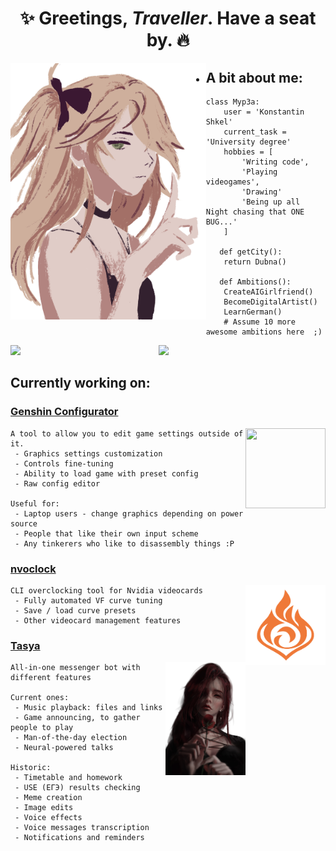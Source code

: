 <h1 align="center">✨ Greetings, <i>Traveller</i>. Have a seat by. 🔥</h1>

<img height="410px" align="left" src="f.png"></img>  


 - ## A bit about me:
 
```Py
class Myp3a:
	user = 'Konstantin Shkel'
   	current_task = 'University degree'
   	hobbies = [
        'Writing code',
        'Playing videogames',
        'Drawing'
        'Being up all Night chasing that ONE BUG...'
    ]
   
   def getCity():
    return Dubna()
   
   def Ambitions():
   	CreateAIGirlfriend()
   	BecomeDigitalArtist()
   	LearnGerman()
   	# Assume 10 more awesome ambitions here  ;)
```

<div>
    <img width="47%" align="left" src="https://github-readme-stats.vercel.app/api?username=Myp3a&show_icons=true&theme=dracula&hide_rank=true">
    <img width="47%" src="https://github-readme-stats.vercel.app/api/top-langs/?username=Myp3a&layout=compact&theme=dracula">
</div>

## Currently working on:
### **[Genshin Configurator](https://github.com/Myp3a/GenshinConfigurator)**
<img src="https://raw.githubusercontent.com/Myp3a/GenshinConfigurator/master/pmngear.ico" align="right" width="128" height="128">

    A tool to allow you to edit game settings outside of it.
     - Graphics settings customization
     - Controls fine-tuning
     - Ability to load game with preset config
     - Raw config editor

    Useful for:
     - Laptop users - change graphics depending on power source
     - People that like their own input scheme
     - Any tinkerers who like to disassembly things :P

### **[nvoclock](https://github.com/Myp3a/nvoclock)**
<img src="pyr.svg" align="right" width="128" height="128">

    CLI overclocking tool for Nvidia videocards
     - Fully automated VF curve tuning
     - Save / load curve presets
     - Other videocard management features

### **[Tasya](https://github.com/Myp3a/Tasya)**
<img src="t.png" align="right" width="128">

    All-in-one messenger bot with different features

    Current ones:
     - Music playback: files and links
     - Game announcing, to gather people to play
     - Man-of-the-day election
     - Neural-powered talks

    Historic:
     - Timetable and homework
     - USE (ЕГЭ) results checking
     - Meme creation
     - Image edits
     - Voice effects
     - Voice messages transcription
     - Notifications and reminders